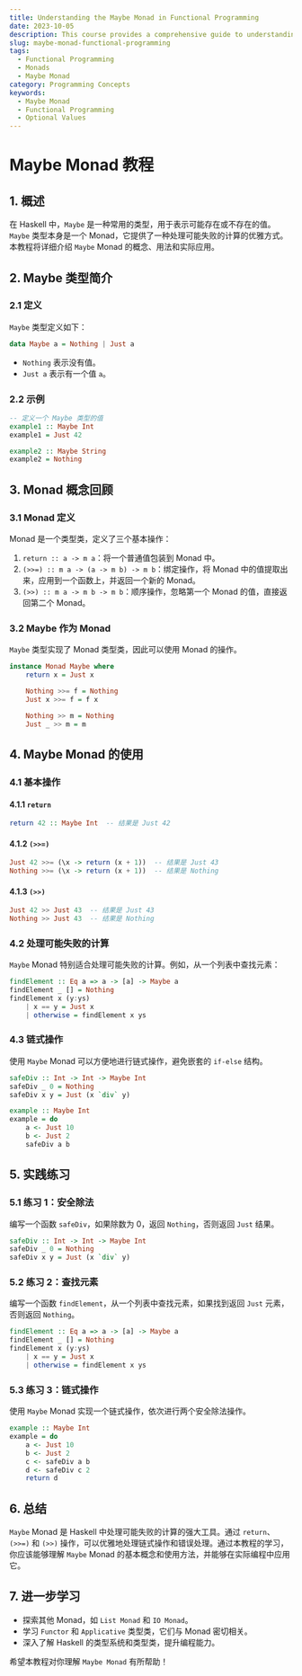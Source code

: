 ```yaml
---
title: Understanding the Maybe Monad in Functional Programming
date: 2023-10-05
description: This course provides a comprehensive guide to understanding and implementing the Maybe Monad in functional programming, focusing on its use in handling optional values and avoiding null pointer exceptions.
slug: maybe-monad-functional-programming
tags:
  - Functional Programming
  - Monads
  - Maybe Monad
category: Programming Concepts
keywords:
  - Maybe Monad
  - Functional Programming
  - Optional Values
---
```


# Maybe Monad 教程

## 1. 概述

在 Haskell 中，`Maybe` 是一种常用的类型，用于表示可能存在或不存在的值。`Maybe` 类型本身是一个 Monad，它提供了一种处理可能失败的计算的优雅方式。本教程将详细介绍 `Maybe` Monad 的概念、用法和实际应用。

## 2. Maybe 类型简介

### 2.1 定义

`Maybe` 类型定义如下：

```haskell
data Maybe a = Nothing | Just a
```

- `Nothing` 表示没有值。
- `Just a` 表示有一个值 `a`。

### 2.2 示例

```haskell
-- 定义一个 Maybe 类型的值
example1 :: Maybe Int
example1 = Just 42

example2 :: Maybe String
example2 = Nothing
```

## 3. Monad 概念回顾

### 3.1 Monad 定义

Monad 是一个类型类，定义了三个基本操作：

1. `return :: a -> m a`：将一个普通值包装到 Monad 中。
2. `(>>=) :: m a -> (a -> m b) -> m b`：绑定操作，将 Monad 中的值提取出来，应用到一个函数上，并返回一个新的 Monad。
3. `(>>) :: m a -> m b -> m b`：顺序操作，忽略第一个 Monad 的值，直接返回第二个 Monad。

### 3.2 Maybe 作为 Monad

`Maybe` 类型实现了 Monad 类型类，因此可以使用 Monad 的操作。

```haskell
instance Monad Maybe where
    return x = Just x

    Nothing >>= f = Nothing
    Just x >>= f = f x

    Nothing >> m = Nothing
    Just _ >> m = m
```

## 4. Maybe Monad 的使用

### 4.1 基本操作

#### 4.1.1 `return`

```haskell
return 42 :: Maybe Int  -- 结果是 Just 42
```

#### 4.1.2 `(>>=)`

```haskell
Just 42 >>= (\x -> return (x + 1))  -- 结果是 Just 43
Nothing >>= (\x -> return (x + 1))  -- 结果是 Nothing
```

#### 4.1.3 `(>>)`

```haskell
Just 42 >> Just 43  -- 结果是 Just 43
Nothing >> Just 43  -- 结果是 Nothing
```

### 4.2 处理可能失败的计算

`Maybe` Monad 特别适合处理可能失败的计算。例如，从一个列表中查找元素：

```haskell
findElement :: Eq a => a -> [a] -> Maybe a
findElement _ [] = Nothing
findElement x (y:ys)
    | x == y = Just x
    | otherwise = findElement x ys
```

### 4.3 链式操作

使用 `Maybe` Monad 可以方便地进行链式操作，避免嵌套的 `if-else` 结构。

```haskell
safeDiv :: Int -> Int -> Maybe Int
safeDiv _ 0 = Nothing
safeDiv x y = Just (x `div` y)

example :: Maybe Int
example = do
    a <- Just 10
    b <- Just 2
    safeDiv a b
```

## 5. 实践练习

### 5.1 练习 1：安全除法

编写一个函数 `safeDiv`，如果除数为 0，返回 `Nothing`，否则返回 `Just` 结果。

```haskell
safeDiv :: Int -> Int -> Maybe Int
safeDiv _ 0 = Nothing
safeDiv x y = Just (x `div` y)
```

### 5.2 练习 2：查找元素

编写一个函数 `findElement`，从一个列表中查找元素，如果找到返回 `Just` 元素，否则返回 `Nothing`。

```haskell
findElement :: Eq a => a -> [a] -> Maybe a
findElement _ [] = Nothing
findElement x (y:ys)
    | x == y = Just x
    | otherwise = findElement x ys
```

### 5.3 练习 3：链式操作

使用 `Maybe` Monad 实现一个链式操作，依次进行两个安全除法操作。

```haskell
example :: Maybe Int
example = do
    a <- Just 10
    b <- Just 2
    c <- safeDiv a b
    d <- safeDiv c 2
    return d
```

## 6. 总结

`Maybe` Monad 是 Haskell 中处理可能失败的计算的强大工具。通过 `return`、`(>>=)` 和 `(>>)` 操作，可以优雅地处理链式操作和错误处理。通过本教程的学习，你应该能够理解 `Maybe` Monad 的基本概念和使用方法，并能够在实际编程中应用它。

## 7. 进一步学习

- 探索其他 Monad，如 `List Monad` 和 `IO Monad`。
- 学习 `Functor` 和 `Applicative` 类型类，它们与 Monad 密切相关。
- 深入了解 Haskell 的类型系统和类型类，提升编程能力。

希望本教程对你理解 `Maybe Monad` 有所帮助！